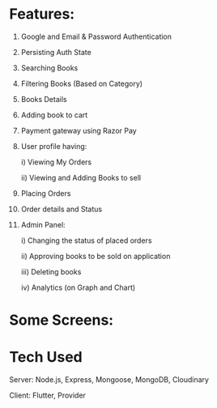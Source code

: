 # Features:
1) Google and Email & Password Authentication
2) Persisting Auth State
3) Searching Books
4) Filtering Books (Based on Category)
5) Books Details
6) Adding book to cart
7) Payment gateway using Razor Pay
8) User profile having:
   
   i) Viewing My Orders

   ii) Viewing and Adding Books to sell

9) Placing Orders
10) Order details and Status
11) Admin Panel:

    i) Changing the status of placed orders
    
    ii) Approving books to be sold on application

    iii) Deleting books

    iv) Analytics (on Graph and Chart)

# Some Screens:

# Tech Used
Server: Node.js, Express, Mongoose, MongoDB, Cloudinary

Client: Flutter, Provider
